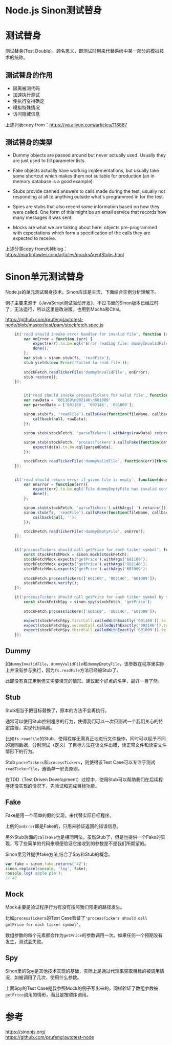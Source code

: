 Node.js Sinon测试替身
===
# 测试替身
测试替身(Test Double)，顾名思义，即测试时用来代替系统中某一部分的模拟技术的统称。

## 测试替身的作用
* 隔离被测代码
* 加速执行测试
* 使执行变得确定
* 模拟特殊情况
* 访问隐藏信息

上述列表copy from：https://yq.aliyun.com/articles/118887


## 测试替身的类型
* Dummy objects are passed around but never actually used. Usually they are just used to fill parameter lists.

* Fake objects actually have working implementations, but usually take some shortcut which makes them not suitable for production (an in memory database is a good example).

* Stubs provide canned answers to calls made during the test, usually not responding at all to anything outside what's programmed in for the test.

* Spies are stubs that also record some information based on how they were called. One form of this might be an email service that records how many messages it was sent.

* Mocks are what we are talking about here: objects pre-programmed with expectations which form a specification of the calls they are expected to receive.

上述分类copy from大神blog：   
https://martinfowler.com/articles/mocksArentStubs.html

# Sinon单元测试替身
Node.js的单元测试替身技术，Sinon应该是主流，下面结合实例分析理解下。

例子主要来源于《JavaScript测试驱动开发》，不过书里的Sinon版本已经过时了，无法运行，所以这里是改进版。也用到Mocha和Chai。

https://github.com/prufeng/autotest-node/blob/master/test/pam/stockfetch.spec.js

```javascript
    it('read should invoke error handler for invalid file', function (done) {
        var onError = function (err) {
            expect(err).to.be.eql('Error reading file: dummyInvalidFile');
            done();
        };
        var stub = sinon.stub(fs, 'readFile');
        stub.yields(new Error('Failed to read file'));
        
        stockFetch.readTickerFile('dummyInvalidFile', onError);
        stub.restore();
    });


        it('read should invoke processTickers for valid file', function () {
        var rawData = '601169\n002146\n601009'
        var parsedData = ['601169', '002146', '601009'];

        sinon.stub(fs, 'readFile').callsFake(function(fileName, callback){
            callback(null, rawData);
        });
    
        sinon.stub(stockFetch, 'parseTickers').withArgs(rawData).returns(parsedData);    

        sinon.stub(stockFetch, 'processTickers').callsFake(function(data){
            expect(data).to.be.eql(parsedData);
        });

        stockFetch.readTickerFile('dummyValidFile', function(err){throw new Error(err);});
    });


    it('read should return error if given file is empty', function(done){
        var onError = function(err){
            expect(err).to.be.eql('File dummyEmptyFile has invalid content');
            done();
        };

        sinon.stub(stockFetch, 'parseTickers').withArgs('').returns([]);
        sinon.stub(fs, 'readFile').callsFake(function(fileName, callback){
            callback(null, '');
        });

        stockFetch.readTickerFile('dummyEmptyFile', onError);
    });


    it('processTickers should call getPrice for each ticker symbol', function(){
        const stockFetchMock = sinon.mock(stockFetch);
        stockFetchMock.expects('getPrice').withArgs('601169');
        stockFetchMock.expects('getPrice').withArgs('002146');
        stockFetchMock.expects('getPrice').withArgs('601009');
        
        stockFetch.processTickers(['601169', '002146', '601009']);
        stockFetchMock.verify();
    });

    it('processTickers should call getPrice for each ticker symbol by sequence', function(){
        const stockFetchSpy = sinon.spy(stockFetch, 'getPrice');
        
        stockFetch.processTickers(['601169', '002146', '601009']);

        expect(stockFetchSpy.firstCall.calledWithExactly('601169')).to.be.true;
        expect(stockFetchSpy.secondCall.calledWithExactly('002146')).to.be.true;
        expect(stockFetchSpy.thirdCall.calledWithExactly('601009')).to.be.true;
    });
```
## Dummy
如`dummyInvalidFile`，`dummyValidFile`和`dummyEmptyFile`，该参数在程序里实际上并没有参与执行，因为`fs.readFile`方法已经被Stub了。

此即没有真正用到但又需要填充的情形。建议起个好点的名字，最好一目了然。

## Stub
Stub相当于把目标替换了，原本的方法不会再执行。

通常可以使用Stub控制程序的行为，使得我们可以一次只测试一个我们关心的特定路径，实现代码隔离。

比如`fs.readFile`的Stub，使得程序无需真正地进行文件操作，同时可以赋予不同的返回数据，分别测试（定义）了目标方法在读文件出错，读正常文件和读空文件情形下的行为。

Stub `parseTickers`和`processTickers`，则使得该Test Case可以专注于测试`readTickerFile`，遵循单一职责原则。

在TDD（Test Driven Development）过程中，使用Stub可以帮助我们在后续程序还没实现的情况下，先验证和完成目标功能。

## Fake
Fake是用一个简单的假的实现，来代替实际目标程序。

上例的`onError`即是Fake的，只用来验证返回的错误信息。

另外Stub后面的`callFake`也是相同用法，虽然Stub了，但是也提供一个Fake的实现，写了些简单的代码来顺便验证它接收到的参数是不是我们所期望的。


Sinon里另外提供fake方法,结合了Spy和Stub的概念。
```javascript
var fake = sinon.fake.returns('42');
sinon.replace(console, 'log', fake);
console.log('apple pie');
// 42
```

## Mock
Mock主要是验证程序行为有没有按照我们预定的路径发生。

比如`processTickers`的Test Case验证了`'processTickers should call getPrice for each ticker symbol'`。

数组参数的每个元素都会作为`getPrice`的参数调用一次。如果任何一个预期没有发生，测试会失败。

## Spy
Sinon里的Spy是其他技术实现的基础，实际上是通过代理来获取目标的被调用情况，如被调用了几次，使用什么参数。

上面Spy的Test Case是我参照Mock的例子写出来的，同样验证了数组参数被`getPrice`调用的情形，而且是按顺序调用。

# 参考
https://sinonjs.org/   
https://github.com/prufeng/autotest-node
